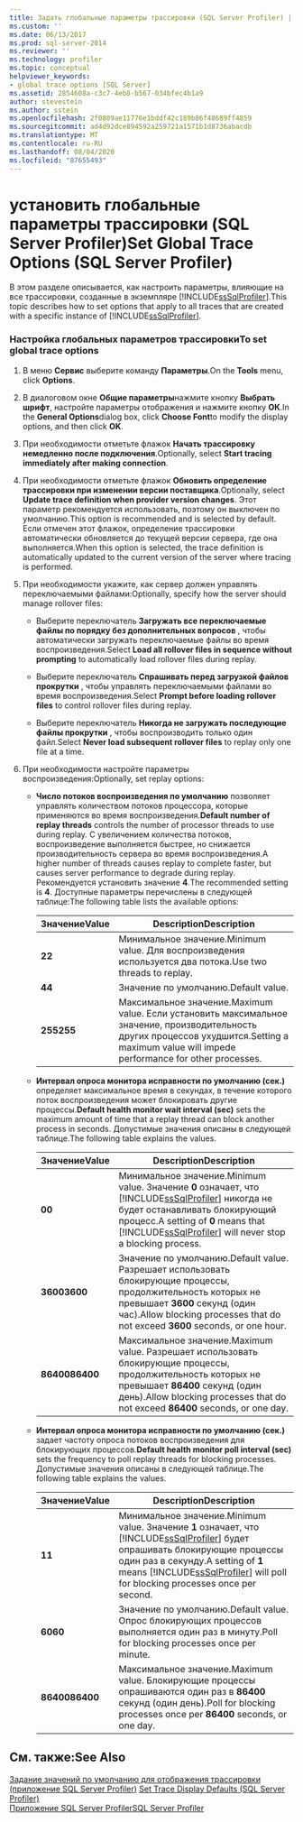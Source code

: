 ```yaml
---
title: Задать глобальные параметры трассировки (SQL Server Profiler) | Документация Майкрософт
ms.custom: ''
ms.date: 06/13/2017
ms.prod: sql-server-2014
ms.reviewer: ''
ms.technology: profiler
ms.topic: conceptual
helpviewer_keywords:
- global trace options [SQL Server]
ms.assetid: 2854608a-c3c7-4eb8-b567-034bfec4b1a9
author: stevestein
ms.author: sstein
ms.openlocfilehash: 2f0809ae11776e1bddf42c189b86f48689ff4859
ms.sourcegitcommit: ad4d92dce894592a259721a1571b1d8736abacdb
ms.translationtype: MT
ms.contentlocale: ru-RU
ms.lasthandoff: 08/04/2020
ms.locfileid: "87655493"
---
```

# <a name="set-global-trace-options-sql-server-profiler"></a><span data-ttu-id="fe100-102">установить глобальные параметры трассировки (SQL Server Profiler)</span><span class="sxs-lookup"><span data-stu-id="fe100-102">Set Global Trace Options (SQL Server Profiler)</span></span>
  <span data-ttu-id="fe100-103">В этом разделе описывается, как настроить параметры, влияющие на все трассировки, созданные в экземпляре [!INCLUDE[ssSqlProfiler](../../includes/sssqlprofiler-md.md)].</span><span class="sxs-lookup"><span data-stu-id="fe100-103">This topic describes how to set options that apply to all traces that are created with a specific instance of [!INCLUDE[ssSqlProfiler](../../includes/sssqlprofiler-md.md)].</span></span>  
  
### <a name="to-set-global-trace-options"></a><span data-ttu-id="fe100-104">Настройка глобальных параметров трассировки</span><span class="sxs-lookup"><span data-stu-id="fe100-104">To set global trace options</span></span>  
  
1.  <span data-ttu-id="fe100-105">В меню **Сервис** выберите команду **Параметры**.</span><span class="sxs-lookup"><span data-stu-id="fe100-105">On the **Tools** menu, click **Options**.</span></span>  
  
2.  <span data-ttu-id="fe100-106">В диалоговом окне **Общие параметры**нажмите кнопку **Выбрать шрифт**, настройте параметры отображения и нажмите кнопку **ОК**.</span><span class="sxs-lookup"><span data-stu-id="fe100-106">In the **General Options**dialog box, click **Choose Font**to modify the display options, and then click **OK**.</span></span>  
  
3.  <span data-ttu-id="fe100-107">При необходимости отметьте флажок **Начать трассировку немедленно после подключения**.</span><span class="sxs-lookup"><span data-stu-id="fe100-107">Optionally, select **Start tracing immediately after making connection**.</span></span>  
  
4.  <span data-ttu-id="fe100-108">При необходимости отметьте флажок **Обновить определение трассировки при изменении версии поставщика**.</span><span class="sxs-lookup"><span data-stu-id="fe100-108">Optionally, select **Update trace definition when provider version changes**.</span></span> <span data-ttu-id="fe100-109">Этот параметр рекомендуется использовать, поэтому он выключен по умолчанию.</span><span class="sxs-lookup"><span data-stu-id="fe100-109">This option is recommended and is selected by default.</span></span> <span data-ttu-id="fe100-110">Если отмечен этот флажок, определение трассировки автоматически обновляется до текущей версии сервера, где она выполняется.</span><span class="sxs-lookup"><span data-stu-id="fe100-110">When this option is selected, the trace definition is automatically updated to the current version of the server where tracing is performed.</span></span>  
  
5.  <span data-ttu-id="fe100-111">При необходимости укажите, как сервер должен управлять переключаемыми файлами:</span><span class="sxs-lookup"><span data-stu-id="fe100-111">Optionally, specify how the server should manage rollover files:</span></span>  
  
    -   <span data-ttu-id="fe100-112">Выберите переключатель **Загружать все переключаемые файлы по порядку без дополнительных вопросов** , чтобы автоматически загружать переключаемые файлы во время воспроизведения.</span><span class="sxs-lookup"><span data-stu-id="fe100-112">Select **Load all rollover files in sequence without prompting** to automatically load rollover files during replay.</span></span>  
  
    -   <span data-ttu-id="fe100-113">Выберите переключатель **Спрашивать перед загрузкой файлов прокрутки** , чтобы управлять переключаемыми файлами во время воспроизведения.</span><span class="sxs-lookup"><span data-stu-id="fe100-113">Select **Prompt before loading rollover files** to control rollover files during replay.</span></span>  
  
    -   <span data-ttu-id="fe100-114">Выберите переключатель **Никогда не загружать последующие файлы прокрутки** , чтобы воспроизводить только один файл.</span><span class="sxs-lookup"><span data-stu-id="fe100-114">Select **Never load subsequent rollover files** to replay only one file at a time.</span></span>  
  
6.  <span data-ttu-id="fe100-115">При необходимости настройте параметры воспроизведения:</span><span class="sxs-lookup"><span data-stu-id="fe100-115">Optionally, set replay options:</span></span>  
  
    -   <span data-ttu-id="fe100-116">**Число потоков воспроизведения по умолчанию** позволяет управлять количеством потоков процессора, которые применяются во время воспроизведения.</span><span class="sxs-lookup"><span data-stu-id="fe100-116">**Default number of replay threads** controls the number of processor threads to use during replay.</span></span> <span data-ttu-id="fe100-117">С увеличением количества потоков, воспроизведение выполняется быстрее, но снижается производительность сервера во время воспроизведения.</span><span class="sxs-lookup"><span data-stu-id="fe100-117">A higher number of threads causes replay to complete faster, but causes server performance to degrade during replay.</span></span> <span data-ttu-id="fe100-118">Рекомендуется установить значение **4**.</span><span class="sxs-lookup"><span data-stu-id="fe100-118">The recommended setting is **4**.</span></span> <span data-ttu-id="fe100-119">Доступные параметры перечислены в следующей таблице:</span><span class="sxs-lookup"><span data-stu-id="fe100-119">The following table lists the available options:</span></span>  
  
        |<span data-ttu-id="fe100-120">Значение</span><span class="sxs-lookup"><span data-stu-id="fe100-120">Value</span></span>|<span data-ttu-id="fe100-121">Description</span><span class="sxs-lookup"><span data-stu-id="fe100-121">Description</span></span>|  
        |-----------|-----------------|  
        |<span data-ttu-id="fe100-122">**2**</span><span class="sxs-lookup"><span data-stu-id="fe100-122">**2**</span></span>|<span data-ttu-id="fe100-123">Минимальное значение.</span><span class="sxs-lookup"><span data-stu-id="fe100-123">Minimum value.</span></span> <span data-ttu-id="fe100-124">Для воспроизведения используется два потока.</span><span class="sxs-lookup"><span data-stu-id="fe100-124">Use two threads to replay.</span></span>|  
        |<span data-ttu-id="fe100-125">**4**</span><span class="sxs-lookup"><span data-stu-id="fe100-125">**4**</span></span>|<span data-ttu-id="fe100-126">Значение по умолчанию.</span><span class="sxs-lookup"><span data-stu-id="fe100-126">Default value.</span></span>|  
        |<span data-ttu-id="fe100-127">**255**</span><span class="sxs-lookup"><span data-stu-id="fe100-127">**255**</span></span>|<span data-ttu-id="fe100-128">Максимальное значение.</span><span class="sxs-lookup"><span data-stu-id="fe100-128">Maximum value.</span></span> <span data-ttu-id="fe100-129">Если установить максимальное значение, производительность других процессов ухудшится.</span><span class="sxs-lookup"><span data-stu-id="fe100-129">Setting a maximum value will impede performance for other processes.</span></span>|  
  
    -   <span data-ttu-id="fe100-130">**Интервал опроса монитора исправности по умолчанию (сек.)** определяет максимальное время в секундах, в течение которого поток воспроизведения может блокировать другие процессы.</span><span class="sxs-lookup"><span data-stu-id="fe100-130">**Default health monitor wait interval (sec)** sets the maximum amount of time that a replay thread can block another process in seconds.</span></span> <span data-ttu-id="fe100-131">Допустимые значения описаны в следующей таблице.</span><span class="sxs-lookup"><span data-stu-id="fe100-131">The following table explains the values.</span></span>  
  
        |<span data-ttu-id="fe100-132">Значение</span><span class="sxs-lookup"><span data-stu-id="fe100-132">Value</span></span>|<span data-ttu-id="fe100-133">Description</span><span class="sxs-lookup"><span data-stu-id="fe100-133">Description</span></span>|  
        |-----------|-----------------|  
        |<span data-ttu-id="fe100-134">**0**</span><span class="sxs-lookup"><span data-stu-id="fe100-134">**0**</span></span>|<span data-ttu-id="fe100-135">Минимальное значение.</span><span class="sxs-lookup"><span data-stu-id="fe100-135">Minimum value.</span></span> <span data-ttu-id="fe100-136">Значение **0** означает, что [!INCLUDE[ssSqlProfiler](../../includes/sssqlprofiler-md.md)] никогда не будет останавливать блокирующий процесс.</span><span class="sxs-lookup"><span data-stu-id="fe100-136">A setting of **0** means that [!INCLUDE[ssSqlProfiler](../../includes/sssqlprofiler-md.md)] will never stop a blocking process.</span></span>|  
        |<span data-ttu-id="fe100-137">**3600**</span><span class="sxs-lookup"><span data-stu-id="fe100-137">**3600**</span></span>|<span data-ttu-id="fe100-138">Значение по умолчанию.</span><span class="sxs-lookup"><span data-stu-id="fe100-138">Default value.</span></span> <span data-ttu-id="fe100-139">Разрешает использовать блокирующие процессы, продолжительность которых не превышает **3600** секунд (один час).</span><span class="sxs-lookup"><span data-stu-id="fe100-139">Allow blocking processes that do not exceed **3600** seconds, or one hour.</span></span>|  
        |<span data-ttu-id="fe100-140">**86400**</span><span class="sxs-lookup"><span data-stu-id="fe100-140">**86400**</span></span>|<span data-ttu-id="fe100-141">Максимальное значение.</span><span class="sxs-lookup"><span data-stu-id="fe100-141">Maximum value.</span></span> <span data-ttu-id="fe100-142">Разрешает использовать блокирующие процессы, продолжительность которых не превышает **86400** секунд (один день).</span><span class="sxs-lookup"><span data-stu-id="fe100-142">Allow blocking processes that do not exceed **86400** seconds, or one day.</span></span>|  
  
    -   <span data-ttu-id="fe100-143">**Интервал опроса монитора исправности по умолчанию (сек.)** задает частоту опроса потоков воспроизведения для блокирующих процессов.</span><span class="sxs-lookup"><span data-stu-id="fe100-143">**Default health monitor poll interval (sec)** sets the frequency to poll replay threads for blocking processes.</span></span> <span data-ttu-id="fe100-144">Допустимые значения описаны в следующей таблице.</span><span class="sxs-lookup"><span data-stu-id="fe100-144">The following table explains the values.</span></span>  
  
        |<span data-ttu-id="fe100-145">Значение</span><span class="sxs-lookup"><span data-stu-id="fe100-145">Value</span></span>|<span data-ttu-id="fe100-146">Description</span><span class="sxs-lookup"><span data-stu-id="fe100-146">Description</span></span>|  
        |-----------|-----------------|  
        |<span data-ttu-id="fe100-147">**1**</span><span class="sxs-lookup"><span data-stu-id="fe100-147">**1**</span></span>|<span data-ttu-id="fe100-148">Минимальное значение.</span><span class="sxs-lookup"><span data-stu-id="fe100-148">Minimum value.</span></span> <span data-ttu-id="fe100-149">Значение **1** означает, что [!INCLUDE[ssSqlProfiler](../../includes/sssqlprofiler-md.md)] будет опрашивать блокирующие процессы один раз в секунду.</span><span class="sxs-lookup"><span data-stu-id="fe100-149">A setting of **1** means [!INCLUDE[ssSqlProfiler](../../includes/sssqlprofiler-md.md)] will poll for blocking processes once per second.</span></span>|  
        |<span data-ttu-id="fe100-150">**60**</span><span class="sxs-lookup"><span data-stu-id="fe100-150">**60**</span></span>|<span data-ttu-id="fe100-151">Значение по умолчанию.</span><span class="sxs-lookup"><span data-stu-id="fe100-151">Default value.</span></span> <span data-ttu-id="fe100-152">Опрос блокирующих процессов выполняется один раз в минуту.</span><span class="sxs-lookup"><span data-stu-id="fe100-152">Poll for blocking processes once per minute.</span></span>|  
        |<span data-ttu-id="fe100-153">**86400**</span><span class="sxs-lookup"><span data-stu-id="fe100-153">**86400**</span></span>|<span data-ttu-id="fe100-154">Максимальное значение.</span><span class="sxs-lookup"><span data-stu-id="fe100-154">Maximum value.</span></span> <span data-ttu-id="fe100-155">Блокирующие процессы опрашиваются один раз в **86400** секунд (один день).</span><span class="sxs-lookup"><span data-stu-id="fe100-155">Poll for blocking processes once per **86400** seconds, or one day.</span></span>|  
  
## <a name="see-also"></a><span data-ttu-id="fe100-156">См. также:</span><span class="sxs-lookup"><span data-stu-id="fe100-156">See Also</span></span>  
 <span data-ttu-id="fe100-157">[Задание значений по умолчанию для отображения трассировки (приложение SQL Server Profiler)](sql-server-profiler.md) </span><span class="sxs-lookup"><span data-stu-id="fe100-157">[Set Trace Display Defaults &#40;SQL Server Profiler&#41;](sql-server-profiler.md) </span></span>  
 [<span data-ttu-id="fe100-158">Приложение SQL Server Profiler</span><span class="sxs-lookup"><span data-stu-id="fe100-158">SQL Server Profiler</span></span>](sql-server-profiler.md)  
  
  
